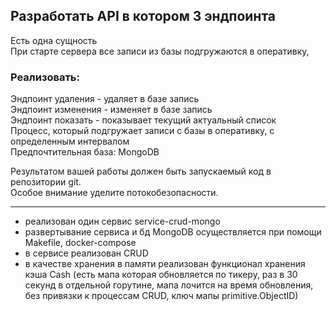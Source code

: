 ## Разработать API в котором 3 эндпоинта
Есть одна сущность<br>
При старте сервера все записи из базы подгружаются в оперативку,
### Реализовать:
Эндпоинт удаления - удаляет в базе запись<br>
Эндпоинт изменения - изменяет в базе запись<br>
Эндпоинт показать - показывает текущий актуальный список<br>
Процесс, который подгружает записи с базы в оперативку, с определенным интервалом<br>
Предпочтительная база: MongoDB

Результатом вашей работы должен быть запускаемый код в репозитории git.<br>
Особое внимание уделите потокобезопасности.

--------------------------------------------------------------------------------------
- реализован один сервис service-crud-mongo
- развертывание сервиса и бд MongoDB осуществляется при помощи Makefile, docker-compose
- в сервисе реализован CRUD 
- в качестве хранения в памяти реализован функционал хранения кэша Cash 
(есть мапа которая обновляется по тикеру, раз в 30 секунд в отдельной горутине, 
мапа лочится на время обновления, без привязки к процессам CRUD, ключ мапы primitive.ObjectID)
